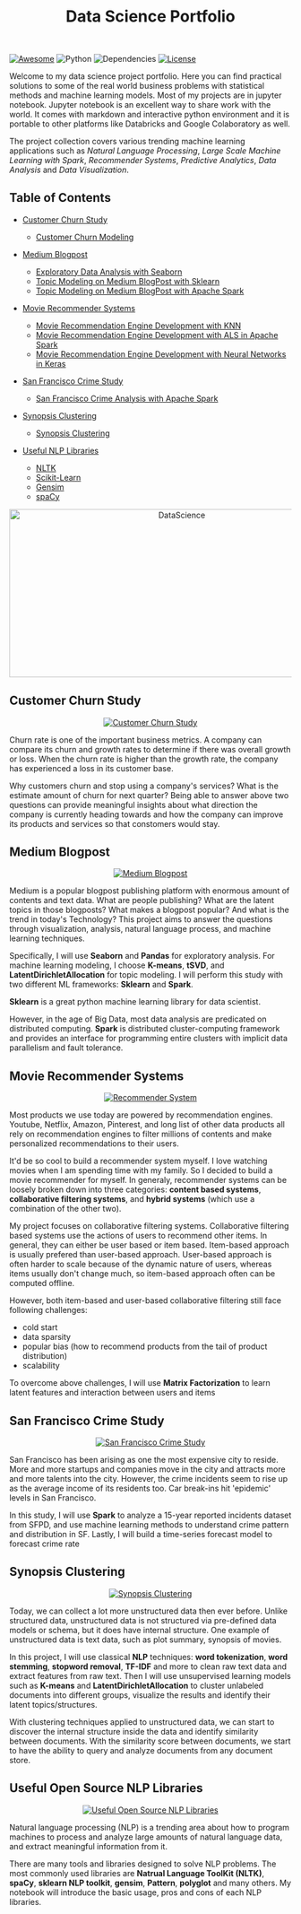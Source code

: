 <h1 align="center"> Data Science Portfolio </h1> <br>

[![Awesome](https://cdn.rawgit.com/sindresorhus/awesome/d7305f38d29fed78fa85652e3a63e154dd8e8829/media/badge.svg)](https://github.com/Michael-Mersinias/Data-Science)
![Python](https://img.shields.io/badge/python-v3.6+-blue.svg)
![Dependencies](https://img.shields.io/badge/dependencies-up%20to%20date-brightgreen.svg)
[![License](https://img.shields.io/badge/license-MIT-blue.svg)](https://opensource.org/licenses/MIT)

Welcome to my data science project portfolio. Here you can find practical solutions to some of the real world business problems with statistical methods and machine learning models. Most of my projects are in jupyter notebook. Jupyter notebook is an excellent way to share work with the world. It comes with markdown and interactive python environment and it is portable to other platforms like Databricks and Google Colaboratory as well.

The project collection covers various trending machine learning applications such as *Natural Language Processing*, *Large Scale Machine Learning with Spark*, *Recommender Systems*, *Predictive Analytics*, *Data Analysis* and *Data Visualization*.

## Table of Contents

- [Customer Churn Study](https://github.com/Michael-Mersinias/Data-Science/tree/main/churn_study)
  - [Customer Churn Modeling](https://github.com/Michael-Mersinias/Data-Science/blob/main/churn_study/customer_churn_modeling.ipynb)

- [Medium Blogpost](https://github.com/Michael-Mersinias/Data-Science/tree/main/medium_blogpost)
  - [Exploratory Data Analysis with Seaborn](https://github.com/Michael-Mersinias/Data-Science/blob/main/medium_blogpost/medium_post_analysis_using_pandas.ipynb)
  - [Topic Modeling on Medium BlogPost with Sklearn](https://github.com/Michael-Mersinias/Data-Science/blob/main/medium_blogpost/topic_modeling_using_sklearn.ipynb)
  - [Topic Modeling on Medium BlogPost with Apache Spark](https://github.com/Michael-Mersinias/Data-Science/blob/main/medium_blogpost/topic_modeling_using_pyspark.ipynb)

- [Movie Recommender Systems](#movie-recommender-systems)
  - [Movie Recommendation Engine Development with KNN](https://github.com/Michael-Mersinias/Data-Science/tree/main/movie_recommender/#movie-recommendation-engine-development-with-knn)
  - [Movie Recommendation Engine Development with ALS in Apache Spark](https://github.com/Michael-Mersinias/Data-Science/blob/main/movie_recommender/#movie-recommendation-engine-development-with-als-in-apache-spark)
  - [Movie Recommendation Engine Development with Neural Networks in Keras](https://github.com/Michael-Mersinias/Data-Science/blob/main/movie_recommender/#movie-recommendation-engine-development-with-neural-networks-in-keras)

- [San Francisco Crime Study](https://github.com/Michael-Mersinias/Data-Science/tree/main/sf_crime_study)
  - [San Francisco Crime Analysis with Apache Spark](https://github.com/Michael-Mersinias/Data-Science/blob/main/sf_crime_study/crimes_analysis_using_spark.ipynb)

- [Synopsis Clustering](https://github.com/Michael-Mersinias/Data-Science/tree/main/synopsis_clustering)
  - [Synopsis Clustering](https://github.com/Michael-Mersinias/Data-Science/blob/main/synopsis_clustering/synopsis_clustering.ipynb)

- [Useful NLP Libraries](https://github.com/Michael-Mersinias/Data-Science/tree/main/useful_nlp)
  - [NLTK](https://github.com/Michael-Mersinias/Data-Science/blob/main/useful_nlp/nltk.ipynb)
  - [Scikit-Learn](https://github.com/Michael-Mersinias/Data-Science/blob/main/useful_nlp/sklearn.ipynb)
  - [Gensim](https://github.com/Michael-Mersinias/Data-Science/blob/main/useful_nlp/gensim.ipynb)
  - [spaCy](https://github.com/Michael-Mersinias/Data-Science/blob/main/useful_nlp/spacy.ipynb)


<p align="center">
  <a href="https://github.com/Michael-Mersinias/Data-Science">
    <img alt="DataScience" title="DataScience" src="https://cdn-images-1.medium.com/max/1600/1*u16a0WbJeckSdi6kGD3gVA.jpeg" width="600" height="300">
  </a>
</p>

## Customer Churn Study
<p align="center">
  <a href="https://github.com/Michael-Mersinias/Data-Science/tree/main/churn_study">
    <img alt="Customer Churn Study" title="Customer Churn Study" src="https://glideconsultingllc.com/wp-content/uploads/2017/02/customer-journey.png">
  </a>
</p>

Churn rate is one of the important business metrics. A company can compare its churn and growth rates to determine if there was overall growth or loss. When the churn rate is higher than the growth rate, the company has experienced a loss in its customer base.

Why customers churn and stop using a company's services? What is the estimate amount of churn for next quarter? Being able to answer above two questions can provide meaningful insights about what direction the company is currently heading towards and how the company can improve its products and services so that constomers would stay. 

## Medium Blogpost
<p align="center">
  <a href="https://github.com/Michael-Mersinias/Data-Science/tree/main/medium_blogpost">
    <img alt="Medium Blogpost" title="Medium Blogpost" src="http://yosinski.com/mlss12/media/slides/MLSS-2012-Blei-Probabilistic-Topic-Models_020.png">
  </a>
</p>

Medium is a popular blogpost publishing platform with enormous amount of contents and text data. What are people publishing? What are the latent topics in those blogposts? What makes a blogpost popular? And what is the trend in today's Technology? This project aims to answer the questions through visualization, analysis, natural language process, and machine learning techniques.

Specifically, I will use **Seaborn** and **Pandas** for exploratory analysis. For machine learning modeling, I choose **K-means**, **tSVD**, and **LatentDirichletAllocation** for topic modeling. I will perform this study with two different ML frameworks: **Sklearn** and **Spark**.

**Sklearn** is a great python machine learning library for data scientist.

However, in the age of Big Data, most data analysis are predicated on distributed computing. **Spark** is distributed cluster-computing framework and provides an interface for programming entire clusters with implicit data parallelism and fault tolerance.


## Movie Recommender Systems
<p align="center">
  <a href="https://github.com/Michael-Mersinias/Data-Science/tree/main/movie_recommender">
    <img alt="Recommender System" title="Recommender System" src="https://static1.squarespace.com/static/55ff6aece4b0ad2d251b3fee/t/59c42ffd8a02c798d1cc832d/1506029566112/netflix.jpg?format=750w">
  </a>
</p>

Most products we use today are powered by recommendation engines. Youtube, Netflix, Amazon, Pinterest, and long list of other data products all rely on recommendation engines to filter millions of contents and make personalized recommendations to their users.

It'd be so cool to build a recommender system myself. I love watching movies when I am spending time with my family. So I decided to build a movie recommender for myself. In generaly, recommender systems can be loosely broken down into three categories: **content based systems**, **collaborative filtering systems**, and **hybrid systems** (which use a combination of the other two).

My project focuses on collaborative filtering systems. Collaborative filtering based systems use the actions of users to recommend other items. In general, they can either be user based or item based. Item-based approach is usually prefered than user-based approach. User-based approach is often harder to scale because of the dynamic nature of users, whereas items usually don't change much, so item-based approach often can be computed offline.

However, both item-based and user-based collaborative filtering still face following challenges:
* cold start
* data sparsity
* popular bias (how to recommend products from the tail of product distribution)
* scalability

To overcome above challenges, I will use **Matrix Factorization** to learn latent features and interaction between users and items 


## San Francisco Crime Study
<p align="center">
  <a href="https://github.com/Michael-Mersinias/Data-Science/tree/main/sf_crime_study">
    <img alt="San Francisco Crime Study" title="San Francisco Crime Study" src="https://www.inside-guide-to-san-francisco-tourism.com/images/robberies-2019-all-sf.png">
  </a>
</p>

San Francisco has been arising as one the most expensive city to reside. More and more startups and companies move in the city and attracts more and more talents into the city. However, the crime incidents seem to rise up as the average income of its residents too. Car break-ins hit 'epidemic' levels in San Francisco. 

In this study, I will use **Spark** to analyze a 15-year reported incidents dataset from SFPD, and use machine learning methods to understand crime pattern and distribution in SF. Lastly, I will build a time-series forecast model to forecast crime rate


## Synopsis Clustering
<p align="center">
  <a href="https://github.com/Michael-Mersinias/Data-Science/tree/main/synopsis_clustering">
    <img alt="Synopsis Clustering" title="Synopsis Clustering" src="https://juliasilge.com/blog/2018/2018-01-25-sherlock-holmes-stm_files/figure-html/unnamed-chunk-6-1.png">
  </a>
</p>

Today, we can collect a lot more unstructured data then ever before. Unlike structured data, unstructured data is not structured via pre-defined data models or schema, but it does have internal structure. One example of unstructured data is text data, such as plot summary, synopsis of movies.  

In this project, I will use classical **NLP** techniques: **word tokenization**, **word stemming**, **stopword removal**, **TF-IDF** and more to clean raw text data and extract features from raw text. Then I will use unsupervised learning models such as **K-means** and **LatentDirichletAllocation** to cluster unlabeled documents into different groups, visualize the results and identify their latent topics/structures. 

With clustering techniques applied to unstructured data, we can start to discover the internal structure inside the data and identify similarity between documents. With the similarity score between documents, we start to have the ability to query and analyze documents from any document store.


## Useful Open Source NLP Libraries
<p align="center">
  <a href="https://github.com/Michael-Mersinias/Data-Science/tree/main/useful_nlp">
    <img alt="Useful Open Source NLP Libraries" title="Useful Open Source NLP Libraries" src="https://i.pinimg.com/originals/ef/c1/0f/efc10ffb5cee7a5c8d76b3a229ae5a86.png">
  </a>
</p>

Natural language processing (NLP) is a trending area about how to program machines to process and analyze large amounts of natural language data, and extract meaningful information from it.

There are many tools and libraries designed to solve NLP problems. The most commonly used libraries are **Natrual Language ToolKit (NLTK)**, **spaCy**, **sklearn NLP toolkit**, **gensim**, **Pattern**, **polyglot** and many others. My notebook will introduce the basic usage, pros and cons of each NLP libraries. 

